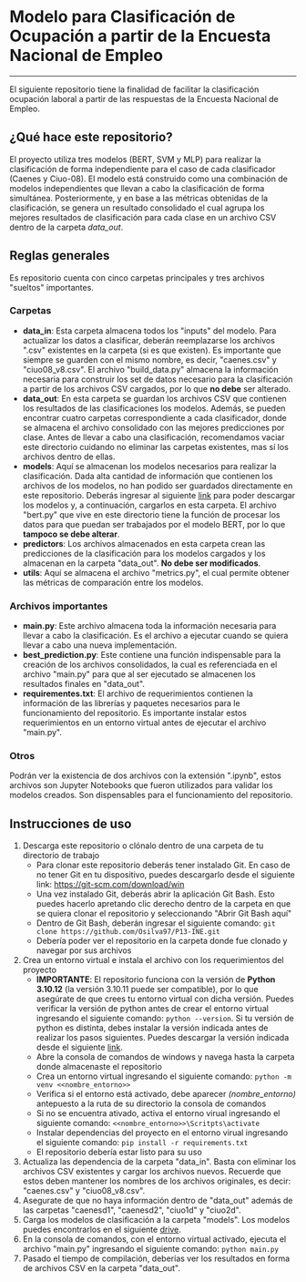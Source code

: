 # Modelo para Clasificación de Ocupación a partir de la Encuesta Nacional de Empleo
----------------------

El siguiente repositorio tiene la finalidad de facilitar la clasificación ocupación laboral a partir de las respuestas de la Encuesta Nacional de Empleo.

## ¿Qué hace este repositorio?
El proyecto utiliza tres modelos (BERT, SVM y MLP) para realizar la clasificación de forma independiente para el caso de cada clasificador (Caenes y Ciuo-08). 
El modelo está construido como una combinación de modelos independientes que llevan a cabo la clasificación de forma simultánea. Posteriormente, y en base a las métricas obtenidas de la clasificación, se genera un resultado consolidado el cual agrupa los mejores resultados de clasificación para cada clase en un archivo CSV dentro de la carpeta *data_out*.

## Reglas generales
Es repositorio cuenta con cinco carpetas principales y tres archivos "sueltos" importantes.
### Carpetas
- **data_in**: Esta carpeta almacena todos los "inputs" del modelo. Para actualizar los datos a clasificar, deberán reemplazarse los archivos ".csv" existentes en la carpeta (si es que existen). Es importante que siempre se guarden con el mismo nombre, es decir, "caenes.csv" y "ciuo08_v8.csv". El archivo "build_data.py" almacena la información necesaria para construir los set de datos necesario para la clasificación a partir de los archivos CSV cargados, por lo que **no debe** ser alterado.
- **data_out**: En esta carpeta se guardan los archivos CSV que contienen los resultados de las clasificaciones los modelos. Además, se pueden encontrar cuatro carpetas correspondiente a cada clasificador, donde se almacena el archivo consolidado con las mejores predicciones por clase. Antes de llevar a cabo una clasificación, recomendamos vaciar este directorio cuidando no eliminar las carpetas existentes, mas sí los archivos dentro de ellas.
- **models**: Aquí se almacenan los modelos necesarios para realizar la clasificación. Dada alta cantidad de información que contienen los archivos de los modelos, no han podido ser guardados directamente en este repositorio. Deberás ingresar al siguiente [link](https://drive.google.com/drive/folders/1VbCUkdXT2jEeQgcpO-TRQToggyogHj0g?usp=sharing) para poder descargar los modelos y, a continuación, cargarlos en esta carpeta. El archivo "bert.py" que vive en este directorio tiene la función de procesar los datos para que puedan ser trabajados por el modelo BERT, por lo que **tampoco se debe alterar**.
- **predictors**: Los archivos almacenados en esta carpeta crean las predicciones de la clasificación para los modelos cargados y los almacenan en la carpeta "data_out". **No debe ser modificados**.
- **utils**: Aquí se almacena el archivo "metrics.py", el cual permite obtener las métricas de comparación entre los modelos.
### Archivos importantes
- **main.py**: Este archivo almacena toda la información necesaria para llevar a cabo la clasificación. Es el archivo a ejecutar cuando se quiera llevar a cabo una nueva implementación.
- **best_prediction.py**: Este contiene una función indispensable para la creación de los archivos consolidados, la cual es referenciada en el archivo "main.py" para que al ser ejecutado se almacenen los resultados finales en "data_out".
- **requirementes.txt**: El archivo de requerimientos contienen la información de las librerías y paquetes necesarios para le funcionamiento del repositorio. Es importante instalar estos requerimientos en un entorno virtual antes de ejecutar el archivo "main.py".
### Otros
Podrán ver la existencia de dos archivos con la extensión ".ipynb", estos archivos son Jupyter Notebooks que fueron utilizados para validar los modelos creados. Son dispensables para el funcionamiento del repositorio.

## Instrucciones de uso
1. Descarga este repositorio o clónalo dentro de una carpeta de tu directorio de trabajo
      - Para clonar este repositorio deberás tener instalado Git. En caso de no tener Git en tu dispositivo, puedes descargarlo desde el siguiente link: https://git-scm.com/download/win
      - Una vez instalado Git, deberás abrir la aplicación Git Bash. Esto puedes hacerlo apretando clic derecho dentro de la carpeta en que se quiera clonar el repositorio y seleccionando "Abrir Git Bash aquí"
      - Dentro de Git Bash, deberán ingresar el siguiente comando: `git clone https://github.com/Osilva97/P13-INE.git`
      - Debería poder ver el repositorio en la carpeta donde fue clonado y navegar por sus archivos
2. Crea un entorno virtual e instala el archivo con los requerimientos del proyecto
      - **IMPORTANTE**: El repositorio funciona con la versión de **Python 3.10.12** (la versión 3.10.11 puede ser compatible), por lo que asegúrate de que crees tu entorno virtual con dicha versión. Puedes verificar la versión de python antes de crear el entorno virtual ingresando el siguiente comando: `python --version`. Si tu versión de python es distinta, debes instalar la versión indicada antes de realizar los pasos siguientes. Puedes descargar la versión indicada desde el siguiente [link](https://www.python.org/downloads/release/python-31012/).
      - Abre la consola de comandos de windows y navega hasta la carpeta donde almacenaste el repositorio
      - Crea un entorno virtual ingresando el siguiente comando: `python -m venv <<nombre_entorno>>`
      - Verifica si el entorno está activado, debe aparecer *(nombre_entorno)* antepuesto a la ruta de su directorio la consola de comandos
      - Si no se encuentra ativado, activa el entorno virual ingresando el siguiente comando: `<<nombre_entorno>>\Scritpts\activate`
      - Instalar dependencias del proyecto en el entorno virual ingresando el siguiente comando: `pip install -r requirements.txt`
      - El repositorio debería estar listo para su uso
4. Actualiza las dependencia de la carpeta "data_in". Basta con eliminar los archivos CSV existentes y cargar los archivos nuevos. Recuerde que estos deben mantener los nombres de los archivos originales, es decir: "caenes.csv" y "ciuo08_v8.csv".
5. Asegurate de que no haya información dentro de "data_out" además de las carpetas "caenesd1", "caenesd2", "ciuo1d" y "ciuo2d".
6. Carga los modelos de clasificación a la carpeta "models". Los modelos puedes encontrarlos en el siguiente [drive](https://drive.google.com/drive/folders/1VbCUkdXT2jEeQgcpO-TRQToggyogHj0g?usp=sharing).
7. En la consola de comandos, con el entorno virtual activado, ejecuta el archivo "main.py" ingresando el siguiente comando: `python main.py`
8. Pasado el tiempo de compilación, deberías ver los resultados en forma de archivos CSV en la carpeta "data_out".

